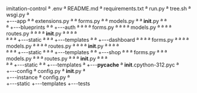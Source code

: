 imitation-control
ª   .env
ª   README.md
ª   requirements.txt
ª   run.py
ª   tree.sh
ª   wsgi.py
ª   
+---app
ª   ª   extensions.py
ª   ª   forms.py
ª   ª   models.py
ª   ª   __init__.py
ª   ª   
ª   +---blueprints
ª   ª   +---auth
ª   ª   ª   ª   forms.py
ª   ª   ª   ª   models.py
ª   ª   ª   ª   routes.py
ª   ª   ª   ª   __init__.py
ª   ª   ª   ª   
ª   ª   ª   +---static
ª   ª   ª   +---templates
ª   ª   +---dashboard
ª   ª   ª   ª   forms.py
ª   ª   ª   ª   models.py
ª   ª   ª   ª   routes.py
ª   ª   ª   ª   __init__.py
ª   ª   ª   ª   
ª   ª   ª   +---static
ª   ª   ª   +---templates
ª   ª   +---shop
ª   ª       ª   forms.py
ª   ª       ª   models.py
ª   ª       ª   routes.py
ª   ª       ª   __init__.py
ª   ª       ª   
ª   ª       +---static
ª   ª       +---templates
ª   +---__pycache__
ª           __init__.cpython-312.pyc
ª           
+---config
ª       config.py
ª       __init__.py
ª       
+---instance
ª       config.py
ª       
+---static
+---templates
+---tests
